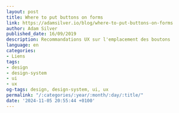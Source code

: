 ```yaml
---
layout: post
title: Where to put buttons on forms
link: https://adamsilver.io/blog/where-to-put-buttons-on-forms
author: Adam Silver
published_date: 16/09/2019
description: Recommandations UX sur l'emplacement des boutons
language: en
categories:
- Liens
tags:
- design
- design-system
- ui
- ux
og-tags: design, design-system, ui, ux
permalink: "/:categories/:year/:month/:day/:title/"
date: '2024-11-05 20:55:44 +0100'
---
```

